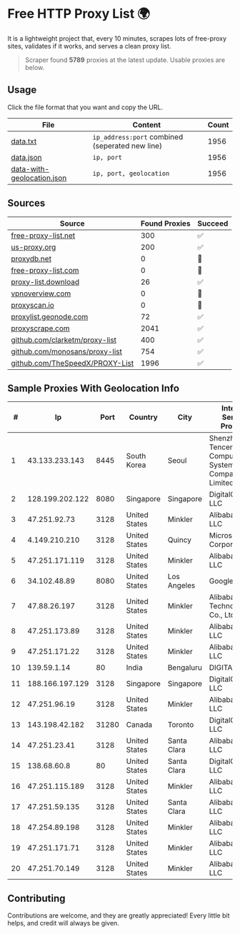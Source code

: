 
# Free HTTP Proxy List 🌍

It is a lightweight project that, every 10 minutes, scrapes lots of free-proxy sites, validates if it works, and serves a clean proxy list.


> Scraper found **5789** proxies at the latest update. Usable proxies are below.

## Usage

Click the file format that you want and copy the URL.


|File|Content|Count|
|----|-------|-----|
|[data.txt](https://raw.githubusercontent.com/themiralay/Proxy-List-World/master/data.txt)|`ip_address:port` combined (seperated new line)|1956|
|[data.json](https://raw.githubusercontent.com/themiralay/Proxy-List-World/master/data.json)|`ip, port`|1956|
|[data-with-geolocation.json](https://raw.githubusercontent.com/themiralay/Proxy-List-World/master/data-with-geolocation.json)|`ip, port, geolocation`|1956|

## Sources

|Source|Found Proxies|Succeed|
|------|-------------|-------|
|[free-proxy-list.net](https://free-proxy-list.net)|300|✅|
|[us-proxy.org](https://www.us-proxy.org)|200|✅|
|[proxydb.net](http://proxydb.net)|0|🚫|
|[free-proxy-list.com](https://free-proxy-list.com/?page=&port=&type%5B%5D=http&type%5B%5D=https&up_time=0&search=Search)|0|🚫|
|[proxy-list.download](https://www.proxy-list.download/HTTP)|26|✅|
|[vpnoverview.com](https://vpnoverview.com/privacy/anonymous-browsing/free-proxy-servers)|0|🚫|
|[proxyscan.io](https://www.proxyscan.io)|0|🚫|
|[proxylist.geonode.com](https://proxylist.geonode.com/api/proxy-list?limit=300&page=1&sort_by=lastChecked&sort_type=desc&protocols=http,https)|72|✅|
|[proxyscrape.com](https://api.proxyscrape.com/v2/?request=displayproxies&protocol=http&timeout=10000&country=all&ssl=all&anonymity=all)|2041|✅|
|[github.com/clarketm/proxy-list](https://raw.githubusercontent.com/clarketm/proxy-list/master/proxy-list-raw.txt)|400|✅|
|[github.com/monosans/proxy-list](https://raw.githubusercontent.com/monosans/proxy-list/main/proxies/http.txt)|754|✅|
|[github.com/TheSpeedX/PROXY-List](https://raw.githubusercontent.com/TheSpeedX/PROXY-List/master/http.txt)|1996|✅|


## Sample Proxies With Geolocation Info

|#|Ip|Port|Country|City|Internet Service Provider|
|-|--|----|-------|----|-------------------------|
|1|43.133.233.143|8445|South Korea|Seoul|Shenzhen Tencent Computer Systems Company Limited|
|2|128.199.202.122|8080|Singapore|Singapore|DigitalOcean, LLC|
|3|47.251.92.73|3128|United States|Minkler|Alibaba Cloud LLC|
|4|4.149.210.210|3128|United States|Quincy|Microsoft Corporation|
|5|47.251.171.119|3128|United States|Minkler|Alibaba Cloud LLC|
|6|34.102.48.89|8080|United States|Los Angeles|Google LLC|
|7|47.88.26.197|3128|United States|Minkler|Alibaba (US) Technology Co., Ltd.|
|8|47.251.173.89|3128|United States|Minkler|Alibaba Cloud LLC|
|9|47.251.171.22|3128|United States|Minkler|Alibaba Cloud LLC|
|10|139.59.1.14|80|India|Bengaluru|DIGITALOCEAN|
|11|188.166.197.129|3128|Singapore|Singapore|DigitalOcean, LLC|
|12|47.251.96.19|3128|United States|Minkler|Alibaba Cloud LLC|
|13|143.198.42.182|31280|Canada|Toronto|DigitalOcean, LLC|
|14|47.251.23.41|3128|United States|Santa Clara|Alibaba Cloud LLC|
|15|138.68.60.8|80|United States|Santa Clara|DigitalOcean, LLC|
|16|47.251.115.189|3128|United States|Minkler|Alibaba Cloud LLC|
|17|47.251.59.135|3128|United States|Santa Clara|Alibaba Cloud LLC|
|18|47.254.89.198|3128|United States|Minkler|Alibaba Cloud LLC|
|19|47.251.171.71|3128|United States|Minkler|Alibaba Cloud LLC|
|20|47.251.70.149|3128|United States|Minkler|Alibaba Cloud LLC|



## Contributing

Contributions are welcome, and they are greatly appreciated! Every
little bit helps, and credit will always be given.

